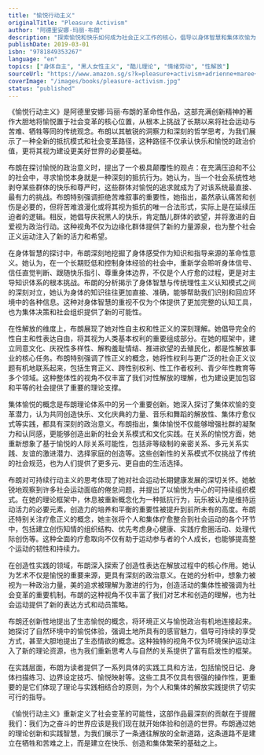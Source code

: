 ```yaml
---
title: "愉悦行动主义"
originalTitle: "Pleasure Activism"
author: "阿德里安娜·玛丽·布朗"
description: "探索愉悦和快乐如何成为社会正义工作的核心，倡导以身体智慧和集体欢愉为基础的解放政治。"
publishDate: 2019-03-01
isbn: "9781849353267"
language: "en"
topics: ["身体自主", "黑人女性主义", "酷儿理论", "情绪劳动", "性解放"]
sourceUrl: "https://www.amazon.sg/s?k=pleasure+activism+adrienne+maree+brown&tag=inkrupt-22"
coverImage: "/images/books/pleasure-activism.jpg"
status: "published"
---
```


《愉悦行动主义》是阿德里安娜·玛丽·布朗的革命性作品，这部充满创新精神的著作大胆地将愉悦置于社会变革的核心位置，从根本上挑战了长期以来将社会运动与苦难、牺牲等同的传统观念。布朗以其敏锐的洞察力和深刻的哲学思考，为我们展示了一种全新的抵抗模式和社会变革路径，这种路径不仅承认快乐和愉悦的政治价值，更将其视为建设更美好世界的必要基础。

布朗在探讨愉悦的政治意义时，提出了一个极具颠覆性的观点：在充满压迫和不公的社会中，寻求愉悦本身就是一种深刻的抵抗行为。她认为，当一个社会系统性地剥夺某些群体的快乐和尊严时，这些群体对愉悦的追求就成为了对该系统最直接、最有力的挑战。布朗特别强调拒绝苦难叙事的重要性，她指出，虽然承认痛苦和创伤是必要的，但将苦难浪漫化或将其视为抵抗的唯一合法形式，实际上是在延续压迫者的逻辑。相反，她倡导庆祝黑人的快乐，肯定酷儿群体的欲望，并将激进的自爱视为政治行动。这种视角不仅为边缘化群体提供了新的力量源泉，也为整个社会正义运动注入了新的活力和希望。

在身体智慧的探讨中，布朗深刻地挖掘了身体感受作为知识和指导来源的革命性意义。她认为，在一个长期贬低和控制身体经验的社会中，重新学会聆听身体信号、信任直觉判断、跟随快乐指引、尊重身体边界，不仅是个人疗愈的过程，更是对主导知识体系的根本挑战。布朗的分析揭示了身体智慧与传统理性主义认知模式之间的深刻对立，她认为身体的知识往往更加直接、准确，能够帮助我们识别和回应环境中的各种信息。这种对身体智慧的重视不仅为个体提供了更加完整的认知工具，也为集体决策和社会组织提供了新的可能性。

在性解放的维度上，布朗展现了她对性自主权和性正义的深刻理解。她倡导完全的性自主和性表达自由，将其视为人类基本权利的重要组成部分。在她的框架中，建立同意文化、庆祝性多样性、解构羞耻情结、推进欲望的去殖民化，都是性解放事业的核心任务。布朗特别强调了性正义的概念，她将性权利与更广泛的社会正义议题有机地联系起来，包括生育正义、跨性别权利、性工作者权利、青少年性教育等多个领域。这种整体性的视角不仅丰富了我们对性解放的理解，也为建设更加包容和平等的社会提供了重要的理论支撑。

集体愉悦的概念是布朗理论体系中的另一个重要创新。她深入探讨了集体欢愉的变革潜力，认为共同创造快乐、文化庆典的力量、音乐和舞蹈的解放性、集体疗愈仪式等实践，都具有深刻的政治意义。布朗指出，集体愉悦不仅能够增强社群的凝聚力和认同感，更能够创造出新的社会关系模式和文化实践。在关系的愉悦方面，她重新想象了基于愉悦的人际关系可能性，包括非等级制的亲密关系、多元关系实践、友谊的激进潜力、选择家庭的创造等。这些创新性的关系模式不仅挑战了传统的社会规范，也为人们提供了更多元、更自由的生活选择。

布朗对可持续行动主义的思考体现了她对社会运动长期健康发展的深切关怀。她敏锐地观察到许多社会运动面临的倦怠问题，并提出了以愉悦为中心的可持续组织模式。在她的理论框架中，休息被重新概念化为一种抵抗行为，玩乐被认为是维持运动活力的必要元素，创造力的培养和平衡的重要性被提升到前所未有的高度。布朗还特别关注疗愈正义的概念，她主张将个人和集体疗愈整合到社会运动的各个环节中，包括建立创伤知情的组织结构、优先考虑身心健康、实践疗愈圈活动、处理代际创伤等。这种全面的疗愈取向不仅有助于运动参与者的个人成长，也能够提高整个运动的韧性和持续力。

在创造性实践的领域，布朗深入探索了创造性表达在解放过程中的核心作用。她认为艺术不仅是愉悦的重要来源，更具有深刻的政治意义。在她的分析中，想象力被视为一种政治力量，美的追求被理解为激进的行为，创造活动的集体性被强调为社会变革的重要机制。布朗的这种视角不仅丰富了我们对艺术和创造的理解，也为社会运动提供了新的表达方式和动员策略。

布朗还创新性地提出了生态愉悦的概念，将环境正义与愉悦政治有机地连接起来。她探讨了自然环境中的愉悦体验，强调土地所具有的感官魅力，倡导可持续的享受方式，甚至大胆地提出了生态情欲的概念。这种独特的视角不仅为环境保护运动注入了新的理论资源，也为我们重新思考人与自然的关系提供了富有启发性的框架。

在实践层面，布朗为读者提供了一系列具体的实践工具和方法，包括愉悦日记、身体扫描练习、边界设定技巧、愉悦映射等。这些工具不仅具有很强的操作性，更重要的是它们体现了理论与实践相结合的原则，为个人和集体的解放实践提供了切实可行的指导。

《愉悦行动主义》重新定义了社会变革的可能性，这部作品最深刻的贡献在于提醒我们：我们为之奋斗的世界应该是我们现在就开始体验和创造的世界。布朗通过她的理论创新和实践智慧，为我们展示了一条通往解放的全新道路，这条道路不是建立在牺牲和苦难之上，而是建立在快乐、创造和集体繁荣的基础之上。